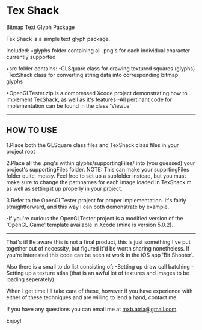 Tex Shack
===================================
Bitmap Text Glyph Package


Tex Shack is a simple text glyph package.

Included:
•glyphs folder containing all .png's for each individual character currently supported

•src folder contains:
	-GLSquare class for drawing textured squares (glyphs)
	-TexShack class for converting string data into corresponding bitmap glyphs
	
•OpenGLTester.zip is a compressed Xcode project demonstrating how to implement TexShack, as well as it's features
	-All pertinant code for implementation can be found in the class 'ViewLe'

------------
 HOW TO USE
------------
1.Place both the GLSquare class files and TexShack class files in your project root

2.Place all the .png's within glyphs/supportingFiles/ into (you guessed) your project's supportingFiles folder.
NOTE: This can make your supprtingFiles folder quite, messy. Feel free to set up a subfolder instead, but you must make sure to
change the pathnames for each image loaded in TexShack.m as well as setting it up properly in your project.

3.Refer to the OpenGLTester project for proper implementation. It's fairly straightforward,
and this way I can both demonstrate by example.

-If you're curious the OpenGLTester project is a modified version of the 'OpenGL Game' template available in Xcode (mine is version 5.0.2).


---------------------
That's it!
Be aware this is not a final product, this is just something I've put together out of necessity, but figured it'd be worth sharing nonetheless.
If you're interested this code can be seen at work in the iOS app 'Bit Shooter'.

Also there is a small to do list consisting of:
	-Setting up draw call batching
	-Setting up a texture atlas (that is an awful lot of textures and images to be loading seperately)

When I get time I'll take care of these, however if you have experience with either of these techniques and are willing to lend a hand, contact me.

If you have any questions you can email me at mxb.atria@gmail.com.

Enjoy!